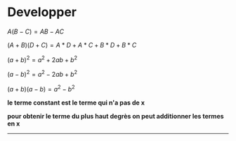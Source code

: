 # Developper 
$A(B-C) = AB-AC$

$(A+B)(D+C) = A*D+A*C+B*D+B*C$


$(a+b)^2 = a^2 + 2ab + b^2$

$(a-b)^2 = a^2 - 2ab + b^2$

$(a+b)(a-b) = a^2 - b^2$

**le terme constant est le terme qui n'a pas de x**

**pour obtenir le terme du plus haut degrès on peut additionner les termes en x**

---
